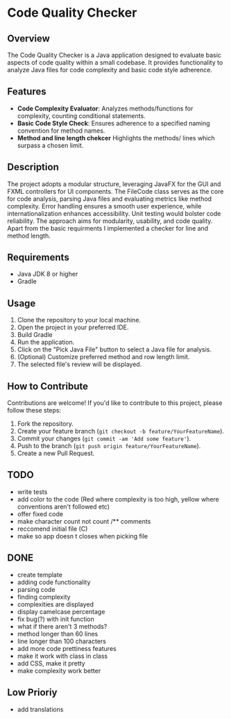 # Code Quality Checker

## Overview
The Code Quality Checker is a Java application designed to evaluate basic aspects of code quality within a small codebase. It provides functionality to analyze Java files for code complexity and basic code style adherence.

## Features
- **Code Complexity Evaluator**: Analyzes methods/functions for complexity, counting conditional statements.
- **Basic Code Style Check**: Ensures adherence to a specified naming convention for method names.
- **Method and line length chekcer** Highlights the methods/ lines which surpass a chosen limit.

## Description
The project adopts a modular structure, leveraging JavaFX for the GUI and FXML controllers for UI components. The FileCode class serves as the core for code analysis, parsing Java files and evaluating metrics like method complexity. Error handling ensures a smooth user experience, while internationalization enhances accessibility. Unit testing would bolster code reliability. The approach aims for modularity, usability, and code quality. Apart from the basic requirments I implemented a checker for line and method length.
## Requirements
- Java JDK 8 or higher
- Gradle 

## Usage
1. Clone the repository to your local machine.
2. Open the project in your preferred IDE.
3. Build Gradle
4. Run the application.
5. Click on the "Pick Java File" button to select a Java file for analysis.
6. (Optional) Customize preferred method and row length limit.
7. The selected file's review will be displayed.

## How to Contribute
Contributions are welcome! If you'd like to contribute to this project, please follow these steps:
1. Fork the repository.
2. Create your feature branch (`git checkout -b feature/YourFeatureName`).
3. Commit your changes (`git commit -am 'Add some feature'`).
4. Push to the branch (`git push origin feature/YourFeatureName`).
5. Create a new Pull Request.

## TODO
- write tests
- add color to the code (Red where complexity is too high, yellow where conventions aren't followed etc)
- offer fixed code
- make character count not count  /** comments
- reccomend initial file (C) 
- make so app doesn t closes when picking file
## DONE
- create template
- adding code functionality
- parsing code
- finding complexity
- complexities are displayed
- display camelcase percentage
- fix bug(?) with init function
- what if there aren't 3 methods?
- method longer than 60 lines
- line longer than 100 characters
- add more code prettiness features
- make it work with class in class
- add CSS, make it pretty
- make complexity work better



## Low Prioriy
- add translations

  
